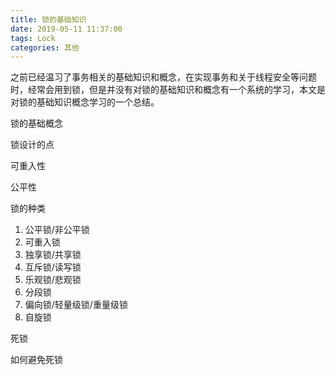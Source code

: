 ```yaml
---
title: 锁的基础知识
date: 2019-05-11 11:37:00
tags: Lock
categories: 其他
---
```


之前已经温习了事务相关的基础知识和概念，在实现事务和关于线程安全等问题时，经常会用到锁，但是并没有对锁的基础知识和概念有一个系统的学习，本文是对锁的基础知识概念学习的一个总结。

<!-- more -->
锁的基础概念

锁设计的点

可重入性

公平性

锁的种类

1. 公平锁/非公平锁
2. 可重入锁
3. 独享锁/共享锁
4. 互斥锁/读写锁
5. 乐观锁/悲观锁
6. 分段锁
7. 偏向锁/轻量级锁/重量级锁
8. 自旋锁

死锁

如何避免死锁

